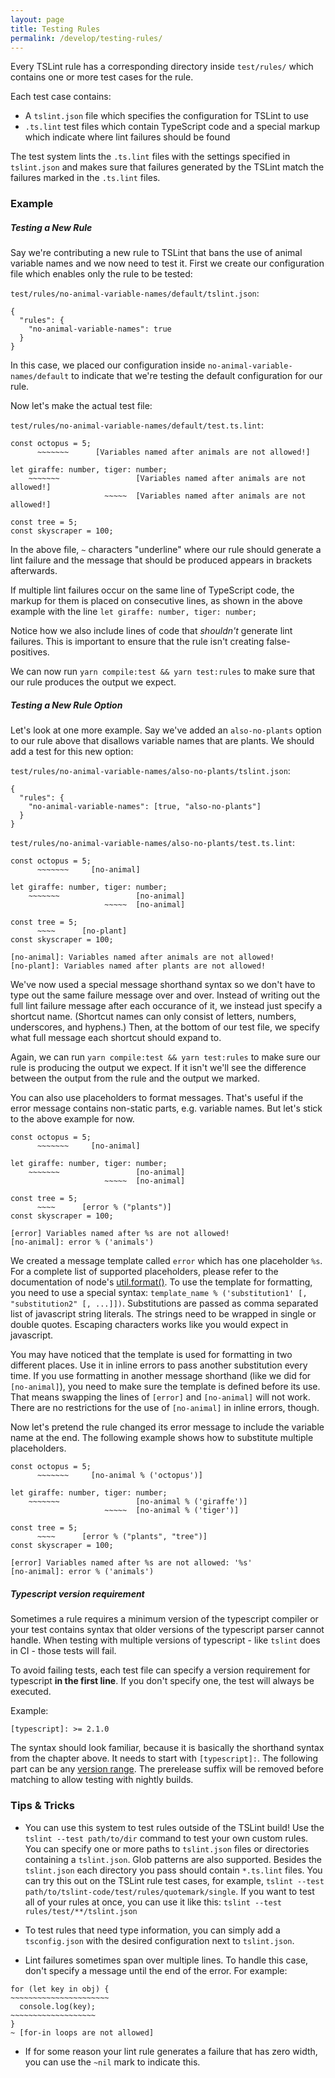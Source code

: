 ```yaml
---
layout: page
title: Testing Rules
permalink: /develop/testing-rules/
---
```


Every TSLint rule has a corresponding directory inside `test/rules/` which contains one or more test cases for the rule.

Each test case contains:

* A `tslint.json` file which specifies the configuration for TSLint to use
* `.ts.lint` test files which contain TypeScript code and a special markup which indicate where lint failures should be found

The test system lints the `.ts.lint` files with the settings specified in `tslint.json` and makes sure that failures generated by the TSLint match the failures marked in the `.ts.lint` files.

### Example ###

##### Testing a New Rule #####

Say we're contributing a new rule to TSLint that bans the use of animal variable names and we now need to test it. First we create our configuration file which enables only the rule to be tested:

`test/rules/no-animal-variable-names/default/tslint.json`:

```
{
  "rules": {
    "no-animal-variable-names": true
  }
}
```

In this case, we placed our configuration inside `no-animal-variable-names/default` to indicate that we're testing the default configuration for our rule.

Now let's make the actual test file:

`test/rules/no-animal-variable-names/default/test.ts.lint`:

```
const octopus = 5;
      ~~~~~~~      [Variables named after animals are not allowed!]

let giraffe: number, tiger: number;
    ~~~~~~~                 [Variables named after animals are not allowed!]
                     ~~~~~  [Variables named after animals are not allowed!]

const tree = 5;
const skyscraper = 100;
```

In the above file, `~` characters "underline" where our rule should generate a lint failure
and the message that should be produced appears in brackets afterwards.

If multiple lint failures occur on the same line of TypeScript code, the markup for them is placed on consecutive lines,
as shown in the above example with the line `let giraffe: number, tiger: number;`

Notice how we also include lines of code that *shouldn't* generate lint failures.
This is important to ensure that the rule isn't creating false-positives.

We can now run `yarn compile:test && yarn test:rules` to make sure that our rule produces the output we expect.

##### Testing a New Rule Option #####

Let's look at one more example. Say we've added an `also-no-plants` option to our rule above that disallows variable names that are plants. We should add a test for this new option:

`test/rules/no-animal-variable-names/also-no-plants/tslint.json`:

```
{
  "rules": {
    "no-animal-variable-names": [true, "also-no-plants"]
  }
}
```

`test/rules/no-animal-variable-names/also-no-plants/test.ts.lint`:

```
const octopus = 5;
      ~~~~~~~     [no-animal]

let giraffe: number, tiger: number;
    ~~~~~~~                 [no-animal]
                     ~~~~~  [no-animal]

const tree = 5;
      ~~~~      [no-plant]
const skyscraper = 100;

[no-animal]: Variables named after animals are not allowed!
[no-plant]: Variables named after plants are not allowed!
```

We've now used a special message shorthand syntax so we don't have to type out the same failure message over and over.
Instead of writing out the full lint failure message after each occurance of it, we instead just specify a shortcut name.
(Shortcut names can only consist of letters, numbers, underscores, and hyphens.)
Then, at the bottom of our test file, we specify what full message each shortcut should expand to.

Again, we can run `yarn compile:test && yarn test:rules` to make sure our rule is producing the output we expect. If it isn't we'll see the difference between the output from the rule and the output we marked.

You can also use placeholders to format messages. That's useful if the error message contains non-static parts, e.g. variable names. But let's stick to the above example for now.

```
const octopus = 5;
      ~~~~~~~     [no-animal]

let giraffe: number, tiger: number;
    ~~~~~~~                 [no-animal]
                     ~~~~~  [no-animal]

const tree = 5;
      ~~~~      [error % ("plants")]
const skyscraper = 100;

[error] Variables named after %s are not allowed!
[no-animal]: error % ('animals')
```

We created a message template called `error` which has one placeholder `%s`. For a complete list of supported placeholders, please refer to the documentation of node's [util.format()](https://nodejs.org/api/util.html#util_util_format_format_args).
To use the template for formatting, you need to use a special syntax: `template_name % ('substitution1' [, "substitution2" [, ...]])`.
Substitutions are passed as comma separated list of javascript string literals. The strings need to be wrapped in single or double quotes. Escaping characters works like you would expect in javascript.

You may have noticed that the template is used for formatting in two different places. Use it in inline errors to pass another substitution every time.
If you use formatting in another message shorthand (like we did for `[no-animal]`), you need to make sure the template is defined before its use. That means swapping the lines of `[error]` and `[no-animal]` will not work. There are no restrictions for the use of `[no-animal]` in inline errors, though.

Now let's pretend the rule changed its error message to include the variable name at the end. The following example shows how to substitute multiple placeholders.

```
const octopus = 5;
      ~~~~~~~     [no-animal % ('octopus')]

let giraffe: number, tiger: number;
    ~~~~~~~                 [no-animal % ('giraffe')]
                     ~~~~~  [no-animal % ('tiger')]

const tree = 5;
      ~~~~      [error % ("plants", "tree")]
const skyscraper = 100;

[error] Variables named after %s are not allowed: '%s'
[no-animal]: error % ('animals')
```

##### Typescript version requirement #####

Sometimes a rule requires a minimum version of the typescript compiler or your test contains syntax that older versions of the typescript parser cannot handle.
When testing with multiple versions of typescript - like `tslint` does in CI - those tests will fail.

To avoid failing tests, each test file can specify a version requirement for typescript **in the first line**. If you don't specify one, the test will always be executed.

Example:
```
[typescript]: >= 2.1.0
```

The syntax should look familiar, because it is basically the shorthand syntax from the chapter above. It needs to start with `[typescript]:`.
The following part can be any [version range](https://github.com/npm/node-semver#ranges). The prerelease suffix will be removed before matching to allow testing with nightly builds.

### Tips & Tricks ###

* You can use this system to test rules outside of the TSLint build! Use the `tslint --test path/to/dir` command to test your own custom rules.
You can specify one or more paths to `tslint.json` files or directories containing a `tslint.json`. Glob patterns are also supported.
Besides the `tslint.json` each directory you pass should contain `*.ts.lint` files. You can try this out on the TSLint rule test cases, for example, `tslint --test path/to/tslint-code/test/rules/quotemark/single`.
If you want to test all of your rules at once, you can use it like this: `tslint --test rules/test/**/tslint.json`

* To test rules that need type information, you can simply add a `tsconfig.json` with the desired configuration next to `tslint.json`.

* Lint failures sometimes span over multiple lines. To handle this case, don't specify a message until the end of the error. For example:

```
for (let key in obj) {
~~~~~~~~~~~~~~~~~~~~~~
  console.log(key);
~~~~~~~~~~~~~~~~~~~
}
~ [for-in loops are not allowed]
```

* If for some reason your lint rule generates a failure that has zero width, you can use the `~nil` mark to indicate this.

